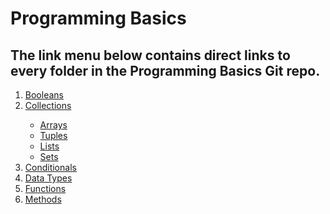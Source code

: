 <h1>Programming Basics</h1>
<h2>The link menu below contains direct links to every folder in the Programming Basics Git repo.</h2>

<ol>
<li><a href="#" target="_blank">Booleans</a></li>
<li><a href="https://github.com/dunieskiotano/programming-basics/tree/master/Collections" target="_blank">Collections</a></li>
<ul>
<li><a href="#" target="_blank">Arrays</a> 
 <li><a href=https://github.com/dunieskiotano/programming-basics/blob/master/Collections/Tuples/" target="_blank">Tuples</a></li>
  <li><a href="" target="_blank">Lists</a></li>
  <li><a href="" target="_blank">Sets</a></li>
  </ul>
<li><a href="#" target="_blank">Conditionals</a></li>
<li><a href="https://github.com/dunieskiotano/programming-basics/tree/master/Data%20Types" target="_blank">Data Types</a></li>
<li><a href="#" target="_blank">Functions</a></li>
<li><a href="#" target="_blank">Methods</a></li>
<ol>

